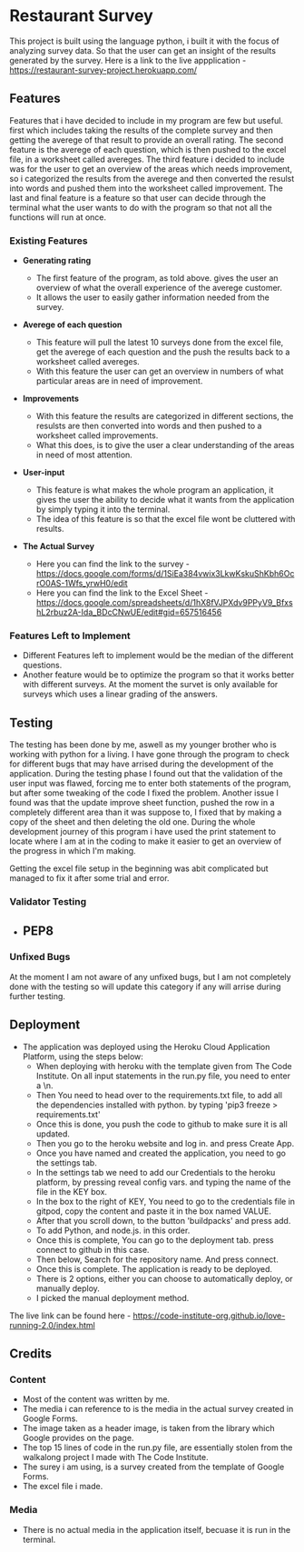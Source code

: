 # Restaurant Survey

This project is built using the language python, i built it with the focus of analyzing survey data. So that the user can get an insight of the results generated by the survey.
Here is a link to the live appplication - https://restaurant-survey-project.herokuapp.com/

## Features 

Features that i have decided to include in my program are few but useful.
first which includes taking the results of the complete survey and then getting the averege of that result to provide an overall rating.
The second feature is the averege of each question, which is then pushed to the excel file, in a worksheet called avereges.
The third feature i decided to include was for the user to get an overview of the areas which needs improvement, so i categorized the results from the averege and then converted the resulst into words and pushed them into the worksheet called improvement.
The last and final feature is a feature so that user can decide through the terminal what the user wants to do with the program so that not all the functions will run at once.


### Existing Features

- __Generating rating__

  - The first feature of the program, as told above. gives the user an overview of what the overall experience of the averege customer.
  - It allows the user to easily gather information needed from the survey. 


- __Averege of each question__

  - This feature will pull the latest 10 surveys done from the excel file, get the averege of each question and the push the results back to a worksheet called avereges. 
  - With this feature the user can get an overview in numbers of what particular areas are in need of improvement.


- __Improvements__

  - With this feature the results are categorized in different sections, the resulsts are then converted into words and then pushed to a worksheet called improvements. 
  - What this does, is to give the user a clear understanding of the areas in need of most attention. 


- __User-input__

  - This feature is what makes the whole program an application, it gives the user the ability to decide what it wants from the application by simply typing it into the terminal. 
  - The idea of this feature is so that the excel file wont be cluttered with results. 
- __The Actual Survey__
  - Here you can find the link to the survey - https://docs.google.com/forms/d/1SiEa384vwix3LkwKskuShKbh6OcrO0AS-1Wfs_yrwH0/edit 
  - Here you can find the link to the Excel Sheet - https://docs.google.com/spreadsheets/d/1hX8fVJPXdv9PPyV9_BfxshL2rbuz2A-Ida_BDcCNwUE/edit#gid=657516456

### Features Left to Implement

- Different Features left to implement would be the median of the different questions.
- Another feature would be to optimize the program so that it works better with different surveys. At the moment the survet is only available for surveys which uses a linear grading of the answers.

## Testing 

The testing has been done by me, aswell as my younger brother who is working with python for a living. I have gone through the program to check for different bugs that may have arrised during the development of the
application. During the testing phase I found out that the validation of the user input was flawed, forcing me to enter both statements of the program, but after some tweaking of the code I fixed the problem.
Another issue I found was that the update improve sheet function, pushed the row in a completely different area than it was suppose to, I fixed that by making a copy of the sheet and then deleting the old one.
During the whole development journey of this program i have used the print statement to locate where I am at in the coding to make it easier to get an overview of the progress in which I'm making.

Getting the excel file setup in the beginning was abit complicated but managed to fix it after some trial and error.


### Validator Testing 

- PEP8 
  - 
### Unfixed Bugs

At the moment I am not aware of any unfixed bugs, but I am not completely done with the testing so will update this category if any will arrise during further testing. 

## Deployment

- The application was deployed using the Heroku Cloud Application Platform, using the steps below:
  - When deploying with heroku with the template given from The Code Institute. On all input statements in the run.py file, you need to enter a \n.
  - Then You need to head over to the requirements.txt file, to add all the dependencies installed with python. by typing 'pip3 freeze > requirements.txt'
  - Once this is done, you push the code to github to make sure it is all updated.
  - Then you go to the heroku website and log in. and press Create App.
  - Once you have named and created the application, you need to go the settings tab.
  - In the settings tab we need to add our Credentials to the heroku platform, by pressing reveal config vars. and typing the name of the file in the KEY box.
  - In the box to the right of KEY, You need to go to the credentials file in gitpod, copy the content and paste it in the box named VALUE.
  - After that you scroll down, to the button 'buildpacks' and press add. 
  - To add Python, and node.js. in this order.
  - Once this is complete, You can go to the deployment tab. press connect to github in this case. 
  - Then below, Search for the repository name. And press connect.
  - Once this is complete. The application is ready to be deployed.
  - There is 2 options, either you can choose to automatically deploy, or manually deploy. 
  - I picked the manual deployment method. 

The live link can be found here - https://code-institute-org.github.io/love-running-2.0/index.html 


## Credits 
### Content 

- Most of the content was written by me.
- The media i can reference to is the media in the actual survey created in Google Forms.
- The image taken as a header image, is taken from the library which Google provides on the page.
- The top 15 lines of code in the run.py file, are essentially stolen from the walkalong project I made with The Code Institute.
- The surey i am using, is a survey created from the template of Google Forms.
- The excel file i made.


### Media

- There is no actual media in the application itself, becuase it is run in the terminal.


